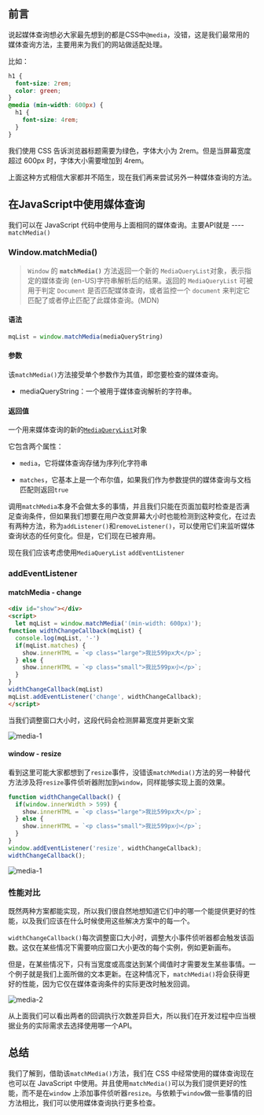 ## 前言

说起媒体查询想必大家最先想到的都是CSS中`@media`，没错，这是我们最常用的媒体查询方法，主要用来为我们的网站做适配处理。

比如：

```css
h1 {
  font-size: 2rem;
  color: green;
}
@media (min-width: 600px) {
  h1 {
    font-size: 4rem;
  }
}
```

我们使用 CSS 告诉浏览器标题需要为绿色，字体大小为 2rem。但是当屏幕宽度超过 600px 时，字体大小需要增加到 4rem。

上面这种方式相信大家都并不陌生，现在我们再来尝试另外一种媒体查询的方法。

## 在JavaScript中使用媒体查询

我们可以在 JavaScript 代码中使用与上面相同的媒体查询。主要API就是 ----`matchMedia()`

### Window.matchMedia()

> `Window` 的 **`matchMedia()`** 方法返回一个新的 `MediaQueryList`对象，表示指定的媒体查询 (en-US)字符串解析后的结果。返回的 `MediaQueryList` 可被用于判定 `Document` 是否匹配媒体查询，或者监控一个 `document` 来判定它匹配了或者停止匹配了此媒体查询。(MDN)

#### 语法

```js
mqList = window.matchMedia(mediaQueryString)
```

#### 参数

该`matchMedia()`方法接受单个参数作为其值，即您要检查的媒体查询。

- mediaQueryString：一个被用于媒体查询解析的字符串。

#### 返回值

一个用来媒体查询的新的[`MediaQueryList`](https://developer.mozilla.org/zh-CN/docs/Web/API/MediaQueryList)对象

它包含两个属性：

- `media`，它将媒体查询存储为序列化字符串

- `matches`，它基本上是一个布尔值，如果我们作为参数提供的媒体查询与文档匹配则返回`true`

调用`matchMedia`本身不会做太多的事情，并且我们只能在页面加载时检查是否满足查询条件，但如果我们想要在用户改变屏幕大小时也能检测到这种变化，在过去有两种方法，称为`addListener()`和`removeListener()`，可以使用它们来监听媒体查询状态的任何变化。但是，它们现在已被弃用。

现在我们应该考虑使用`MediaQueryList` `addEventListener`

### addEventListener

#### matchMedia - change

```html
<div id="show"></div>
<script>
  let mqList = window.matchMedia('(min-width: 600px)');
function widthChangeCallback(mqList) {
  console.log(mqList, '-')
  if(mqList.matches) {
    show.innerHTML = `<p class="large">我比599px大</p>`;
  } else {
    show.innerHTML = `<p class="small">我比599px小</p>`;
  }
}
widthChangeCallback(mqList)
mqList.addEventListener('change', widthChangeCallback);
</script>
```

当我们调整窗口大小时，这段代码会检测屏幕宽度并更新文案

![media-1](/Users/songyao/Desktop/songyao/fe-nanjiu/images/0319/media-1.gif)

#### window - resize

看到这里可能大家都想到了`resize`事件，没错该`matchMedia()`方法的另一种替代方法涉及将`resize`事件侦听器附加到`window`，同样能够实现上面的效果。

```js
function widthChangeCallback() {
  if(window.innerWidth > 599) {
    show.innerHTML = `<p class="large">我比599px大</p>`;
  } else {
    show.innerHTML = `<p class="small">我比599px小</p>`;
  }
}
window.addEventListener('resize', widthChangeCallback);
widthChangeCallback();
```

![media-1](/Users/songyao/Desktop/songyao/fe-nanjiu/images/0319/media-1.gif)

### 性能对比

既然两种方案都能实现，所以我们很自然地想知道它们中的哪一个能提供更好的性能，以及我们应该在什么时候使用这些解决方案中的每一个。

`widthChangeCallback()`每次调整窗口大小时，调整大小事件侦听器都会触发该函数。这仅在某些情况下需要响应窗口大小更改的每个实例，例如更新画布。

但是，在某些情况下，只有当宽度或高度达到某个阈值时才需要发生某些事情。一个例子就是我们上面所做的文本更新。在这种情况下，`matchMedia()`将会获得更好的性能，因为它仅在媒体查询条件的实际更改时触发回调。

![media-2](/Users/songyao/Desktop/songyao/fe-nanjiu/images/0319/media-2.gif)

从上面我们可以看出两者的回调执行次数差异巨大，所以我们在开发过程中应当根据业务的实际需求去选择使用哪一个API。

## 总结

我们了解到，借助该`matchMedia()`方法，我们在 CSS 中经常使用的媒体查询现在也可以在 JavaScript 中使用。并且使用`matchMedia()`可以为我们提供更好的性能，而不是在`window` 上添加事件侦听器`resize`。与依赖于`window`做一些事情的旧方法相比，我们可以使用媒体查询执行更多检查。

